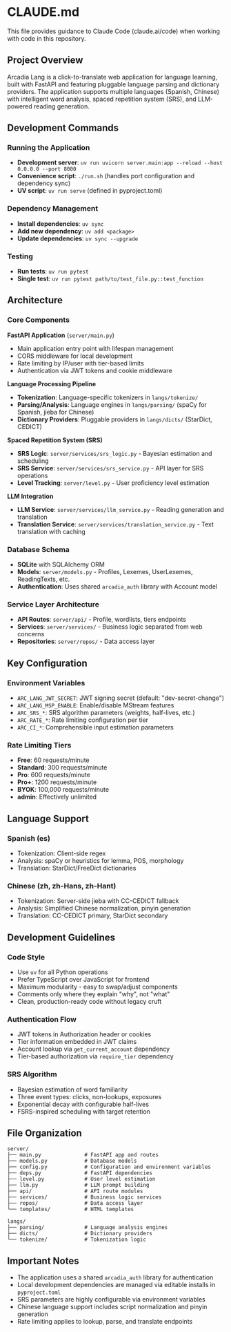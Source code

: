 # CLAUDE.md

This file provides guidance to Claude Code (claude.ai/code) when working with code in this repository.

## Project Overview

Arcadia Lang is a click-to-translate web application for language learning, built with FastAPI and featuring pluggable language parsing and dictionary providers. The application supports multiple languages (Spanish, Chinese) with intelligent word analysis, spaced repetition system (SRS), and LLM-powered reading generation.

## Development Commands

### Running the Application
- **Development server**: `uv run uvicorn server.main:app --reload --host 0.0.0.0 --port 8000`
- **Convenience script**: `./run.sh` (handles port configuration and dependency sync)
- **UV script**: `uv run serve` (defined in pyproject.toml)

### Dependency Management
- **Install dependencies**: `uv sync`
- **Add new dependency**: `uv add <package>`
- **Update dependencies**: `uv sync --upgrade`

### Testing
- **Run tests**: `uv run pytest`
- **Single test**: `uv run pytest path/to/test_file.py::test_function`

## Architecture

### Core Components

**FastAPI Application** (`server/main.py`)
- Main application entry point with lifespan management
- CORS middleware for local development
- Rate limiting by IP/user with tier-based limits
- Authentication via JWT tokens and cookie middleware

**Language Processing Pipeline**
- **Tokenization**: Language-specific tokenizers in `langs/tokenize/`
- **Parsing/Analysis**: Language engines in `langs/parsing/` (spaCy for Spanish, jieba for Chinese)
- **Dictionary Providers**: Pluggable providers in `langs/dicts/` (StarDict, CEDICT)

**Spaced Repetition System (SRS)**
- **SRS Logic**: `server/services/srs_logic.py` - Bayesian estimation and scheduling
- **SRS Service**: `server/services/srs_service.py` - API layer for SRS operations
- **Level Tracking**: `server/level.py` - User proficiency level estimation

**LLM Integration**
- **LLM Service**: `server/services/llm_service.py` - Reading generation and translation
- **Translation Service**: `server/services/translation_service.py` - Text translation with caching

### Database Schema
- **SQLite** with SQLAlchemy ORM
- **Models**: `server/models.py` - Profiles, Lexemes, UserLexemes, ReadingTexts, etc.
- **Authentication**: Uses shared `arcadia_auth` library with Account model

### Service Layer Architecture
- **API Routes**: `server/api/` - Profile, wordlists, tiers endpoints
- **Services**: `server/services/` - Business logic separated from web concerns
- **Repositories**: `server/repos/` - Data access layer

## Key Configuration

### Environment Variables
- `ARC_LANG_JWT_SECRET`: JWT signing secret (default: "dev-secret-change")
- `ARC_LANG_MSP_ENABLE`: Enable/disable MStream features
- `ARC_SRS_*`: SRS algorithm parameters (weights, half-lives, etc.)
- `ARC_RATE_*`: Rate limiting configuration per tier
- `ARC_CI_*`: Comprehensible input estimation parameters

### Rate Limiting Tiers
- **Free**: 60 requests/minute
- **Standard**: 300 requests/minute
- **Pro**: 600 requests/minute
- **Pro+**: 1200 requests/minute
- **BYOK**: 100,000 requests/minute
- **admin**: Effectively unlimited

## Language Support

### Spanish (es)
- Tokenization: Client-side regex
- Analysis: spaCy or heuristics for lemma, POS, morphology
- Translation: StarDict/FreeDict dictionaries

### Chinese (zh, zh-Hans, zh-Hant)
- Tokenization: Server-side jieba with CC-CEDICT fallback
- Analysis: Simplified Chinese normalization, pinyin generation
- Translation: CC-CEDICT primary, StarDict secondary

## Development Guidelines

### Code Style
- Use `uv` for all Python operations
- Prefer TypeScript over JavaScript for frontend
- Maximum modularity - easy to swap/adjust components
- Comments only where they explain "why", not "what"
- Clean, production-ready code without legacy cruft

### Authentication Flow
- JWT tokens in Authorization header or cookies
- Tier information embedded in JWT claims
- Account lookup via `get_current_account` dependency
- Tier-based authorization via `require_tier` dependency

### SRS Algorithm
- Bayesian estimation of word familiarity
- Three event types: clicks, non-lookups, exposures
- Exponential decay with configurable half-lives
- FSRS-inspired scheduling with target retention

## File Organization

```
server/
├── main.py              # FastAPI app and routes
├── models.py            # Database models
├── config.py            # Configuration and environment variables
├── deps.py              # FastAPI dependencies
├── level.py             # User level estimation
├── llm.py               # LLM prompt building
├── api/                 # API route modules
├── services/            # Business logic services
├── repos/               # Data access layer
└── templates/           # HTML templates

langs/
├── parsing/             # Language analysis engines
├── dicts/               # Dictionary providers
└── tokenize/            # Tokenization logic
```

## Important Notes

- The application uses a shared `arcadia_auth` library for authentication
- Local development dependencies are managed via editable installs in `pyproject.toml`
- SRS parameters are highly configurable via environment variables
- Chinese language support includes script normalization and pinyin generation
- Rate limiting applies to lookup, parse, and translate endpoints
